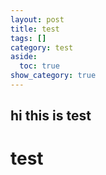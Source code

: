```yaml
---
layout: post
title: test
tags: []
category: test
aside:
  toc: true
show_category: true
---
```



## hi this is test
# test